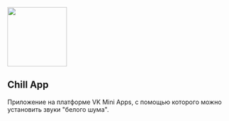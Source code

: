 [<img width="134" src="https://sun3-13.userapi.com/pGFzSKDyzWRWhbQUWBm1aZz9UJv0jAlxRyb-SA/DOsHu2IRr0Y.jpg">](https://vk.com/app7497062)

## Chill App

Приложение на платформе VK Mini Apps, с помощью которого можно установить звуки "белого шума".